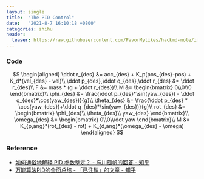 ```yaml
---
layout: single
title:  "The PID Control"
date:   "2021-8-7 16:10:18 +0800"
categories: zhihu
header:
  teaser: https://raw.githubusercontent.com/FavorMylikes/hackmd-note/img/img20210806134610.png
---
```


### Code

$$
\begin{aligned}
    \ddot r_{des} &= acc_{des} + K_p(pos_{des}-pos) + K_d*(vel_{des} - vel)\\
    \ddot p_{des},\ddot q_{des},\ddot r_{des} &= \ddot r_{des}\\
    F &= mass * (g + \ddot r_{des})\\
    M &=
    \begin{bmatrix}
        0\\0\\0
    \end{bmatrix}\\
    \phi_{des} &= \frac{\ddot p_{des}*\sin(yaw_{des}) - \ddot q_{des}*\cos(yaw_{des})}{g}\\
    \theta_{des} &= \frac{\ddot p_{des} * \cos(yaw_{des})+\ddot q_{des}*\sin(yaw_{des})}{g}\\
    rot_{des} &=
    \begin{bmatrix}
        \phi_{des}\\
        \theta_{des}\\
        yaw_{des}
    \end{bmatrix}\\
    \omega_{des} &=
    \begin{bmatrix}
        0\\0\\\dot yaw
    \end{bmatrix}\\
    M &= K_{p,ang}*(rot_{des} - rot) + K_{d,ang}*(\omega_{des} - \omega)
\end{aligned}
$$

### Reference

- [如何通俗地解释 PID 参数整定？ - 忘川孤帆的回答 - 知乎](https://www.zhihu.com/question/23088613/answer/23942834)
- [万能算法PID的全面总结 - 「已注销」的文章 - 知乎](https://zhuanlan.zhihu.com/p/162016689)
